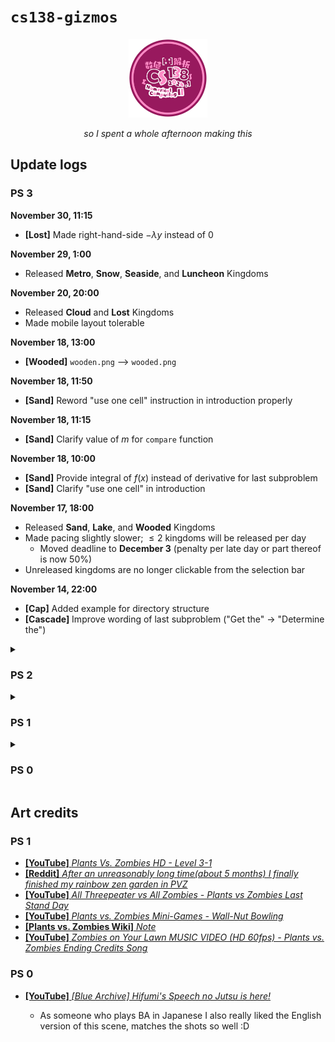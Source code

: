 # `cs138-gizmos`

<div align="center">

<img src="./assets/138_logo.png" width="25%" />

<i>so I spent a whole afternoon making this</i>

</div>

## Update logs

### PS 3

**November 30, 11:15**

- **[Lost]** Made right-hand-side $`-\lambda y`$ instead of $`0`$

**November 29, 1:00**

- Released **Metro**, **Snow**, **Seaside**, and **Luncheon** Kingdoms

**November 20, 20:00**

- Released **Cloud** and **Lost** Kingdoms
- Made mobile layout tolerable

**November 18, 13:00**

- **[Wooded]** `wooden.png` –> `wooded.png`

**November 18, 11:50**

- **[Sand]** Reword "use one cell" instruction in introduction properly

**November 18, 11:15**

- **[Sand]** Clarify value of $`m`$ for `compare` function

**November 18, 10:00**

- **[Sand]** Provide integral of $`f(x)`$ instead of derivative for last subproblem
- **[Sand]** Clarify "use one cell" in introduction

**November 17, 18:00**

- Released **Sand**, **Lake**, and **Wooded** Kingdoms
- Made pacing slightly slower; $`\le 2`$ kingdoms will be released per day
  - Moved deadline to **December 3** (penalty per late day or part thereof is now 50%)
- Unreleased kingdoms are no longer clickable from the selection bar

**November 14, 22:00**

- **[Cap]** Added example for directory structure
- **[Cascade]** Improve wording of last subproblem ("Get the" -> "Determine the")

<details>
<summary><h3>PS 2</h3></summary>

**October 18, 20:30**

- Moved deadline to **October 24**
- Fix minor typo in first subproblem of `Shooting Far` (`Vec` -> `Vector`)

**October 7, 13:00**

- Full problem set release

</details>

<details>
<summary><h3>PS 1</h3></summary>

**September 12, 15:00**

- Update submission instructions (`team.txt`, only `.zip` archives are allowed now)
- `Flower Arrangement`: update submission instructions and give a sample file format
- `Tall-nut Bowling`: specify the definition of "iteration matrices" we're using
- `Garden Goodbyes`: add a few more guide questions

**September 2, 12:00**

- `Flower Arrangement`: fix minor typos ("sunflowers" –> "Marigolds", $`1 \le Z_{i,j} \le 10^9`$ –> $`0 \le Z_{i,j} \le 10^9`$)
- `Last Stand`: fix minor typo ("nonnegative" –> "positive")

**August 31, 17:00**

- Add instructions on:

  - usage of builtin/external Python libraries
  - formatting inexact answers

- `Last Stand`: Clarify that any answer will be accepted if multiple answers exist

**August 29, 21:30**

- Specify usage/non-usage of pivoting for Gaussian Elimination subproblems
- Qualify LU factorization subproblems properly ("the" –> "a")
- `Flower Arrangement`: indicate that $`Z_{i,j}`$ can be $`0`$
- `Threepeater Tally`: make permutation matrix $`P`$ explicit; remove one subproblem and slightly increase value of last two subproblems
- `Tall-nut Bowling`: specify iteration matrices for spectral-radius-related subproblems

</details>

<details>
<summary><h3>PS 0</h3></summary>

**September 24, 23:00**

- What to call me
- There's no point in submitting four days later whoops haha

**September 21, 17:00**

- Update my F2F times
- Get ACL's room number right (oops)
- Use "before" instead of "until" wording for deadline example
- Make **Lec** scoring system even clearer

**September 3, 23:00**

- Add instructions for contacting me (Daryll)
- Add bullet point on indiv / pairing system
- Very minor stylistic changes

**August 28, 14:00**

- Reword bullet point in **Instructions** to make getting $`0`$ points possible

</details>

## Art credits

### PS 1

- [**\[YouTube\]** _Plants Vs. Zombies HD - Level 3-1_](https://www.youtube.com/watch?v=NshfGOoSDOw)
- [**\[Reddit\]** _After an unreasonably long time(about 5 months) I finally finished my rainbow zen garden in PVZ_](https://www.reddit.com/r/PlantsVSZombies/comments/i7onhm/after_an_unreasonably_long_timeabout_5_months_i/)
- [**\[YouTube\]** _All Threepeater vs All Zombies - Plants vs Zombies Last Stand Day_](https://www.youtube.com/watch?v=H_0ehr6OTRs)
- [**\[YouTube\]** _Plants vs. Zombies Mini-Games - Wall-Nut Bowling_](https://www.youtube.com/watch?v=FwLqnzXtm-M)
- [**\[Plants vs. Zombies Wiki\]** _Note_](https://plantsvszombies.fandom.com/wiki/Note)
- [**\[YouTube\]** _Zombies on Your Lawn MUSIC VIDEO (HD 60fps) - Plants vs. Zombies Ending Credits Song_](https://www.youtube.com/watch?v=Jb9caDRp_30)

### PS 0

- [**\[YouTube\]** _\[Blue Archive\] Hifumi's Speech no Jutsu is here!_](https://www.youtube.com/watch?v=xeMNQBdg-Wo)

  - As someone who plays BA in Japanese I also really liked the English version of this scene, matches the shots so well :D

